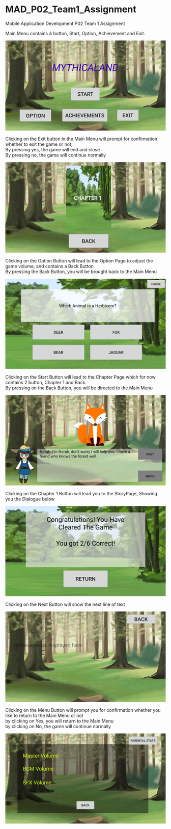 # MAD_P02_Team1_Assignment
Mobile Application Development P02 Team 1 Assignment

Main Menu contains 4 button, Start, Option, Achievement and Exit.

![Main Menu](/images/01.PNG)

Clicking on the Exit button in the Main Menu will prompt for confirmation whether to exit the game or not,
<br />By pressing yes, the game will end and close 
<br />By pressing no, the game will continue normally

![Exit Game](/images/02.PNG)

Clicking on the Option Button will lead to the Option Page to adjust the game volume, and contains a Back Button 
<br />By pressing the Back Button, you will be brought back to the Main Menu

![Option Page](/images/04.PNG)

Clicking on the Start Button will lead to the Chapter Page which for now contains 2 button, Chapter 1 and Back. 
<br />By pressing on the Back Button, you will be directed to the Main Menu

![Chapter page](/images/03.PNG)

Clicking on the Chapter 1 Button will lead you to the StoryPage, Showing you the Dialogue below

![Story Page](/images/05.PNG)

Clicking on the Next Button will show the next line of text

![Story Page2](/images/07.PNG)

Clicking on the Menu Button will prompt you for confirmation whether you like to return to the Main Menu or not
<br /> by clicking on Yes, you will return to the Main Menu
<br /> by clicking on No, the game will continue normally

![Story Page Pause](/images/06.PNG)
